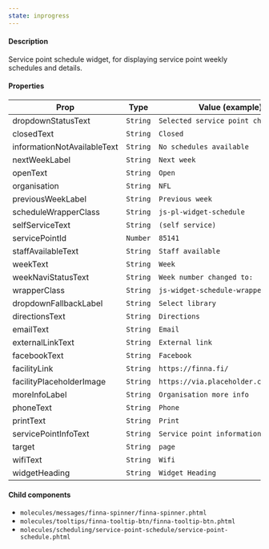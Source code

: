 ```yaml
---
state: inprogress
---
```


#### Description

Service point schedule widget, for displaying service point weekly schedules and details.

#### Properties

| Prop                        | Type     | Value (example)                       | Required |
| --------------------------- | -------- | ------------------------------------- | -------- |
| dropdownStatusText          | `String` | `Selected service point changed to:`  | Yes      |
| closedText                  | `String` | `Closed`                              | Yes      |
| informationNotAvailableText | `String` | `No schedules available`              | Yes      |
| nextWeekLabel               | `String` | `Next week`                           | Yes      |
| openText                    | `String` | `Open`                                | Yes      |
| organisation                | `String` | `NFL`                                 | Yes      |
| previousWeekLabel           | `String` | `Previous week`                       | Yes      |
| scheduleWrapperClass        | `String` | `js-pl-widget-schedule`               | Yes      |
| selfServiceText             | `String` | `(self service)`                      | Yes      |
| servicePointId              | `Number` | `85141`                               | Yes      |
| staffAvailableText          | `String` | `Staff available`                     | Yes      |
| weekText                    | `String` | `Week`                                | Yes      |
| weekNaviStatusText          | `String` | `Week number changed to:`             | Yes      |
| wrapperClass                | `String` | `js-widget-schedule-wrapper`          | Yes      |
| dropdownFallbackLabel       | `String` | `Select library`                      | No       |
| directionsText              | `String` | `Directions`                          | No       |
| emailText                   | `String` | `Email`                               | No       |
| externalLinkText            | `String` | `External link`                       | No       |
| facebookText                | `String` | `Facebook`                            | No       |
| facilityLink                | `String` | `https://finna.fi/`                   | No       |
| facilityPlaceholderImage    | `String` | `https://via.placeholder.com/149x100` | No       |
| moreInfoLabel               | `String` | `Organisation more info`              | No       |
| phoneText                   | `String` | `Phone`                               | No       |
| printText                   | `String` | `Print`                               | No       |
| servicePointInfoText        | `String` | `Service point information`           | No       |
| target                      | `String` | `page`                                | No       |
| wifiText                    | `String` | `Wifi`                                | No       |
| widgetHeading               | `String` | `Widget Heading`                      | No       |

#### Child components

- `molecules/messages/finna-spinner/finna-spinner.phtml`
- `molecules/tooltips/finna-tooltip-btn/finna-tooltip-btn.phtml`
- `molecules/scheduling/service-point-schedule/service-point-schedule.phtml`
